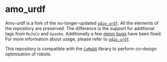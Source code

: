 # amo_urdf

Amo-urdf is a fork of the no-longer-updated [`odio_urdf`](https://github.com/hauptmech/odio_urdf). All the elements of the repository are preserved. The difference is the support for additional tags from `MuJoCo` and `Gazebo`. Additionally a few [minor bugs](https://github.com/hauptmech/odio_urdf/issues/16) have been fixed. For more information about usage, please refer to [`odio_urdf`](https://github.com/hauptmech/odio_urdf). 

This repository is compatible with the [`CoMoDO`](https://github.com/ami-iit/comodo) library to perform co-design optimisation of robots.